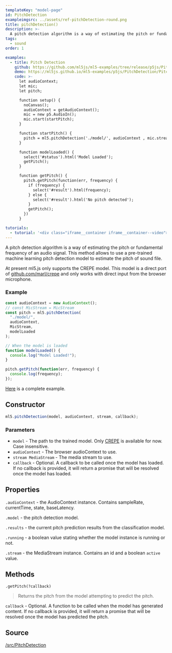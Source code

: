 ```yaml
---
templateKey: "model-page"
id: PitchDetection
exampleimgsrc: ../assets/ref-pitchDetection-round.png
title: pitchDetection()
description: >-
  A pitch detection algorithm is a way of estimating the pitch or fundamental frequency of an audio signal.
tags:
  - sound
order: 1

examples:
  - title: Pitch Detection
    github: https://github.com/ml5js/ml5-examples/tree/release/p5js/PitchDetection/PitchDetection
    demo: https://ml5js.github.io/ml5-examples/p5js/PitchDetection/PitchDetection
    code: >-
      let audioContext;
      let mic;
      let pitch;

      function setup() {
        noCanvas();
        audioContext = getAudioContext();
        mic = new p5.AudioIn();
        mic.start(startPitch);
      }

      function startPitch() {
        pitch = ml5.pitchDetection('./model/', audioContext , mic.stream, modelLoaded);
      }

      function modelLoaded() {
        select('#status').html('Model Loaded');
        getPitch();
      }

      function getPitch() {
        pitch.getPitch(function(err, frequency) {
          if (frequency) {
            select('#result').html(frequency);
          } else {
            select('#result').html('No pitch detected');
          }
          getPitch();
        })
      }

tutorials:
  - tutorial: '<div class="iframe__container iframe__container--video"><iframe src="https://www.youtube.com/embed/F1OkDTUkKFo" frameborder="0" allow="accelerometer; autoplay; encrypted-media; gyroscope; picture-in-picture" allowfullscreen></iframe></div>'
---
```


A pitch detection algorithm is a way of estimating the pitch or fundamental frequency of an audio signal. This method allows to use a pre-trained machine learning pitch detection model to estimate the pitch of sound file.

At present ml5.js only supports the CREPE model. This model is a direct port of [github.com/marl/crepe](https://github.com/marl/crepe) and only works with direct input from the browser microphone.

### Example

```javascript
const audioContext = new AudioContext();
// const MicStream = MicStream
const pitch = ml5.pitchDetection(
  "./model/",
  audioContext,
  MicStream,
  modelLoaded
);

// When the model is loaded
function modelLoaded() {
  console.log("Model Loaded!");
}

pitch.getPitch(function(err, frequency) {
  console.log(frequency);
});
```

[Here](https://github.com/ml5js/ml5-examples/blob/master/p5js/PitchDetection/PitchDetection_Game/sketch.js) is a complete example.

## Constructor

```javascript
ml5.pitchDetection(model, audioContext, stream, callback);
```

### Parameters

- `model` - The path to the trained model. Only [CREPE](https://github.com/marl/crepe) is available for now. Case insensitive.
- `audioContext` - The browser audioContext to use.
- `stream MediaStream` - The media stream to use.
- `callback` - Optional. A callback to be called once the model has loaded. If no callback is provided, it will return a promise that will be resolved once the model has loaded.

## Properties

`.audioContext` - the AudioContext instance. Contains sampleRate, currentTime, state, baseLatency.

`.model` - the pitch detection model.

`.results` - the current pitch prediction results from the classification model.

`.running` - a boolean value stating whether the model instance is running or not.

`.stream` - the MediaStream instance. Contains an id and a boolean `active` value.

## Methods

```
.getPitch(?callback)
```

> Returns the pitch from the model attempting to predict the pitch.

`callback` - Optional. A function to be called when the model has generated content. If no callback is provided, it will return a promise that will be resolved once the model has predicted the pitch.

## Source

[/src/PitchDetection](https://github.com/ml5js/ml5-library/tree/release/src/PitchDetection)
